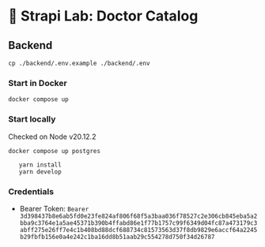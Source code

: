 # 🚀 Strapi Lab: Doctor Catalog

## Backend

`cp ./backend/.env.example ./backend/.env`

### Start in Docker
`docker compose up`

### Start locally
Checked on Node v20.12.2

`docker compose up postgres`
```cd backend
   yarn install
   yarn develop     
```

### Credentials
- Bearer Token: `Bearer 3d398437b8e6ab5fd0e23fe824af806f68f5a3baa036f78527c2e306cb845eba5a2bba9c3764e1a5ae45371b390b4ffabd86e1f77b1757c99f6349d04fc87a473179c3abff275e26ff7e4c1b408bd88dcf688734c81573563d37f8db9829e6accf64a2245b29fbfb156e0a4e242c1ba16dd8b51aab29c554278d750f34d26787`


